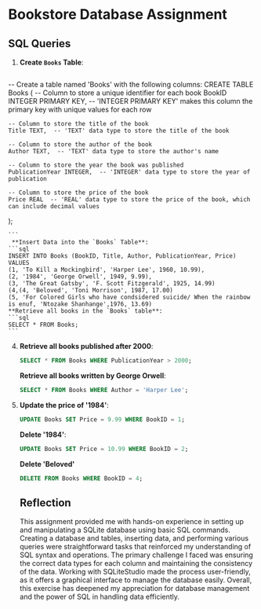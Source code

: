# Bookstore Database Assignment

## SQL Queries

1. **Create `Books` Table**:
    ```sql
  -- Create a table named 'Books' with the following columns:
CREATE TABLE Books (
    -- Column to store a unique identifier for each book
    BookID INTEGER PRIMARY KEY,  -- 'INTEGER PRIMARY KEY' makes this column the primary key with unique values for each row

    -- Column to store the title of the book
    Title TEXT,  -- 'TEXT' data type to store the title of the book

    -- Column to store the author of the book
    Author TEXT,  -- 'TEXT' data type to store the author's name

    -- Column to store the year the book was published
    PublicationYear INTEGER,  -- 'INTEGER' data type to store the year of publication

    -- Column to store the price of the book
    Price REAL  -- 'REAL' data type to store the price of the book, which can include decimal values
);

    ```
     **Insert Data into the `Books` Table**:
    ```sql
    INSERT INTO Books (BookID, Title, Author, PublicationYear, Price) VALUES
    (1, 'To Kill a Mockingbird', 'Harper Lee', 1960, 10.99),
    (2, '1984', 'George Orwell', 1949, 9.99),
    (3, 'The Great Gatsby', 'F. Scott Fitzgerald', 1925, 14.99)
    (4,(4, 'Beloved', 'Toni Morrison', 1987, 17.00)
    (5, 'For Colored Girls who have condsidered suicide/ When the rainbow is enuf, 'Ntozake Shanhange',1976, 13.69)
    **Retrieve all books in the `Books` table**:
    ```sql
    SELECT * FROM Books;
    ```
4. **Retrieve all books published after 2000**:
    ```sql
    SELECT * FROM Books WHERE PublicationYear > 2000;
    ```
    **Retrieve all books written by George Orwell**:
    ```sql
    SELECT * FROM Books WHERE Author = 'Harper Lee';
    ```
6. **Update the price of '1984'**:
    ```sql
    UPDATE Books SET Price = 9.99 WHERE BookID = 1;
    ```
    **Delete '1984'**:
    ```sql
    UPDATE Books SET Price = 10.99 WHERE BookID = 2;
    ```
    **Delete 'Beloved'**
   ```sql
   DELETE FROM Books WHERE BookID = 4;
   ```
   ## Reflection
   This assignment provided me with hands-on experience in setting up and manipulating a SQLite database using basic SQL commands. Creating a database and tables, inserting data, and performing various queries were straightforward tasks that reinforced my understanding of SQL syntax and operations. The primary challenge I faced was ensuring the correct data types for each column and maintaining the consistency of the data. Working with SQLiteStudio made the process user-friendly, as it offers a graphical interface to manage the database easily. Overall, this exercise has deepened my appreciation for database management and the power of SQL in handling data efficiently.
